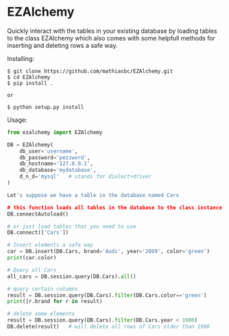 EZAlchemy
=========

Quickly interact with the tables in your existing database by loading tables to 
the class EZAlchemy which also comes with some helpfull methods for inserting 
and deleting rows a safe way.

Installing:

    $ git clone https://github.com/mathiasbc/EZAlchemy.git
    $ cd EZAlchemy
    $ pip install .

    or

    $ python setup.py install

Usage:

```python
from ezalchemy import EZAlchemy

DB = EZAlchemy(
    db_user='username',
    db_password='pezzword',
    db_hostname='127.0.0.1',
    db_database='mydatabase',
    d_n_d='mysql'   # stands for dialect+driver
)

Let's suppose we have a table in the database named Cars

# this function loads all tables in the database to the class instance DB
DB.connectAutoload()

# or just load tables that you need to use
DB.connect(['Cars'])

# Insert elements a safe way
car = DB.insert(DB.Cars, brand='Audi', year='2009', color='green')
print(car.color)

# Query all Cars
all_cars = DB.session.query(DB.Cars).all()

# query certain columns
result = DB.session.query(DB.Cars).filter(DB.Cars.color=='green')
print([r.brand for r in result) 

# delete some elements
result = DB.session.query(DB.Cars).filter(DB.Cars.year < 1980)
DB.delete(result)   # will delete all rows of Cars older than 1980
```
